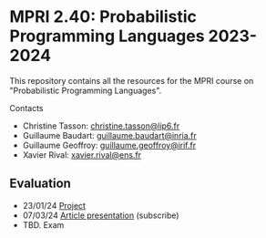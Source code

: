 # MPRI 2.40: Probabilistic Programming Languages 2023-2024

This repository contains all the resources for the MPRI course on "Probabilistic Programming Languages".

Contacts
- Christine Tasson: christine.tasson@lip6.fr 
- Guillaume Baudart: guillaume.baudart@inria.fr
- Guillaume Geoffroy: guillaume.geoffroy@irif.fr
- Xavier Rival: xavier.rival@ens.fr

## Evaluation

- 23/01/24 [Project](./td/projet_semi_symb.pdf)
- 07/03/24 [Article presentation](https://notes.inria.fr/s/xEZ3d45DV) (subscribe)
- TBD. Exam